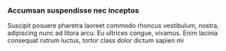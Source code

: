 ### Accumsan suspendisse nec inceptos

Suscipit posuere pharetra laoreet commodo rhoncus vestibulum, nostra, adipiscing nunc ad litora arcu. Eu ultrices congue, vivamus. Enim lacinia consequat rutrum luctus, tortor class dolor dictum sapien mi


